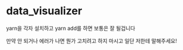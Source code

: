# data_visualizer

yarn을 각자 설치하고 yarn add를 하면 보통은 잘 될겁니다

만약 안 되거나 에러가 나면 뭔가 고치려고 하지 마시고 일단 저한테 말해주세요!

